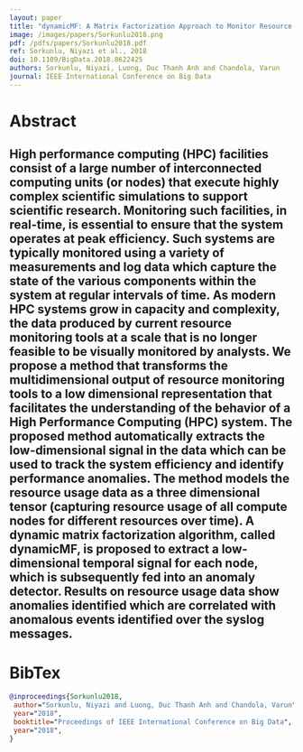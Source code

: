 ```yaml
---
layout: paper
title: "dynamicMF: A Matrix Factorization Approach to Monitor Resource Usage in High Performance Computing Systems"
image: /images/papers/Sorkunlu2018.png
pdf: /pdfs/papers/Sorkunlu2018.pdf
ref: Sorkunlu, Niyazi et al., 2018
doi: 10.1109/BigData.2018.8622425
authors: Sorkunlu, Niyazi, Luong, Duc Thanh Anh and Chandola, Varun
journal: IEEE International Conference on Big Data
---
```


# Abstract

High performance computing (HPC) facilities consist of a large number of interconnected computing units (or nodes) that execute highly complex scientific simulations to support scientific research. Monitoring such facilities, in real-time, is essential to ensure that the system operates at peak efficiency. Such systems are typically monitored using a variety of measurements and log data which capture the state of the various components within the system at regular intervals of time. As modern HPC systems grow in capacity and complexity, the data produced by current resource monitoring tools at a scale that is no longer feasible to be visually monitored by analysts. We propose a method that transforms the multidimensional output of resource monitoring tools to a low dimensional representation that facilitates the understanding of the behavior of a High Performance Computing (HPC) system. The proposed method automatically extracts the low-dimensional signal in the data which can be used to track the system efficiency and identify performance anomalies. The method models the resource usage data as a three dimensional tensor (capturing resource usage of all compute nodes for different resources over time). A dynamic matrix factorization algorithm, called dynamicMF, is proposed to extract a low-dimensional temporal signal for each node, which is subsequently fed into an anomaly detector. Results on resource usage data show anomalies identified which are correlated with anomalous events identified over the syslog messages.
---

# BibTex

```bibtex
@inproceedings{Sorkunlu2018,
 author="Sorkunlu, Niyazi and Luong, Duc Thanh Anh and Chandola, Varun",
 year="2018",
 booktitle="Proceedings of IEEE International Conference on Big Data",
 year="2018",
}
```
